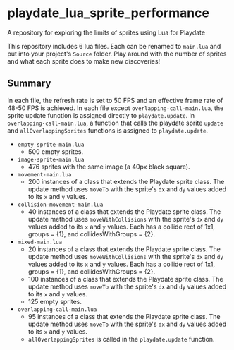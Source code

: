 # playdate_lua_sprite_performance
A repository for exploring the limits of sprites using Lua for Playdate

This repository includes 6 lua files. Each can be renamed to `main.lua` and put into your project's `Source` folder. Play around with the number of sprites and what each sprite does to make new discoveries!

## Summary

In each file, the refresh rate is set to 50 FPS and an effective frame rate of 48-50 FPS is achieved. In each file except `overlapping-call-main.lua`, the sprite update function is assigned directly to `playdate.update`. In `overlapping-call-main.lua`, a function that calls the playdate sprite `update` and `allOverlappingSprites` functions is assigned to `playdate.update`.

* `empty-sprite-main.lua`
  * 500 empty sprites.
* `image-sprite-main.lua`
  * 476 sprites with the same image (a 40px black square).
* `movement-main.lua`
  * 200 instances of a class that extends the Playdate sprite class. The update method uses `moveTo` with the sprite's `dx` and `dy` values added to its `x` and `y` values.
* `collision-movement-main.lua`
  * 40 instances of a class that extends the Playdate sprite class. The update method uses `moveWithCollisions` with the sprite's `dx` and `dy` values added to its `x` and `y` values. Each has a collide rect of 1x1, groups = {1}, and collidesWithGroups = {2}.
* `mixed-main.lua`
  * 20 instances of a class that extends the Playdate sprite class. The update method uses `moveWithCollisions` with the sprite's `dx` and `dy` values added to its `x` and `y` values. Each has a collide rect of 1x1, groups = {1}, and collidesWithGroups = {2}.
  * 100 instances of a class that extends the Playdate sprite class. The update method uses `moveTo` with the sprite's `dx` and `dy` values added to its `x` and `y` values.
  * 125 empty sprites.
* `overlapping-call-main.lua`
  * 95 instances of a class that extends the Playdate sprite class. The update method uses `moveTo` with the sprite's `dx` and `dy` values added to its `x` and `y` values.
  * `allOverlappingSprites` is called in the `playdate.update` function.
